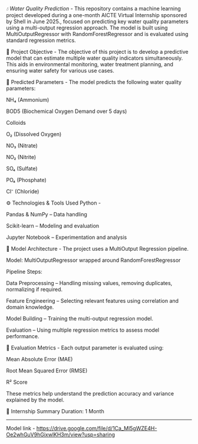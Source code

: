 *💧 Water Quality Prediction* -
This repository contains a machine learning project developed during a one-month  AICTE Virtual Internship sponsored by Shell in June 2025., focused on predicting key water quality parameters using a multi-output regression approach. The model is built using MultiOutputRegressor with RandomForestRegressor and is evaluated using standard regression metrics.

📌 Project Objective -
The objective of this project is to develop a predictive model that can estimate multiple water quality indicators simultaneously. This aids in environmental monitoring, water treatment planning, and ensuring water safety for various use cases.

🧪 Predicted Parameters -
The model predicts the following water quality parameters:

NH₄ (Ammonium)

BOD5 (Biochemical Oxygen Demand over 5 days)

Colloids

O₂ (Dissolved Oxygen)

NO₃ (Nitrate)

NO₂ (Nitrite)

SO₄ (Sulfate)

PO₄ (Phosphate)

Cl⁻ (Chloride)

⚙️ Technologies & Tools Used
Python -

Pandas & NumPy – Data handling

Scikit-learn – Modeling and evaluation

Jupyter Notebook – Experimentation and analysis

🧠 Model Architecture -
The project uses a MultiOutput Regression pipeline.

Model: MultiOutputRegressor wrapped around RandomForestRegressor

Pipeline Steps:

Data Preprocessing – Handling missing values, removing duplicates, normalizing if required.

Feature Engineering – Selecting relevant features using correlation and domain knowledge.

Model Building – Training the multi-output regression model.

Evaluation – Using multiple regression metrics to assess model performance.

📐 Evaluation Metrics -
Each output parameter is evaluated using:

Mean Absolute Error (MAE)

Root Mean Squared Error (RMSE)

R² Score

These metrics help understand the prediction accuracy and variance explained by the model.

📅 Internship Summary
Duration: 1 Month

_____________________________________________________________________________________________________________________________________________________________________________________________________________________

Model link - https://drive.google.com/file/d/1Ca_Ml5gWZE4H-Oe2whGuV9hGixwlKH3m/view?usp=sharing









